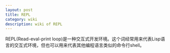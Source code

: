 ```yaml
---
layout: post
title: REPL
category: wiki
description: wiki of REPL
---
```


REPL(Read-eval-print loop)是一种交互式开发环境。这个词经常用来代表Lisp语言的交互式环境，但也可以用来代表其他编程语言类似的命令行shell。
